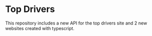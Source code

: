# Top Drivers
This repository includes a new API for the top drivers site and 2 new websites created with typescript.
